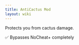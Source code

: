 ```yaml
---
title: AntiCactus Mod
layout: wiki
---
```

Protects you from cactus damage.

:white_check_mark: Bypasses NoCheat+ completely
